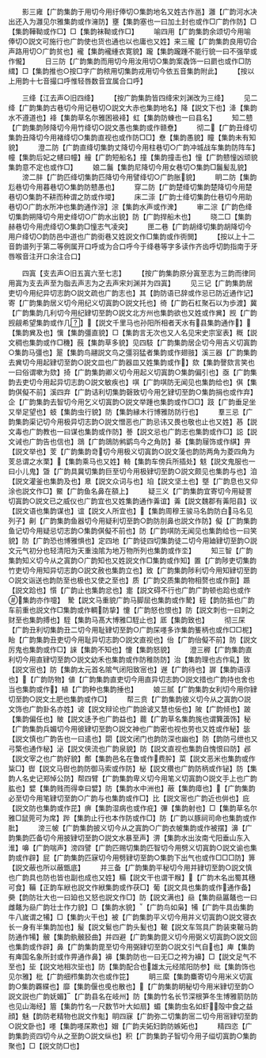 <!-- { "loadSidebar": true } -->
　　影三雍【广韵集韵于用切今用纡俸切○集韵地名又姓古作邕】灉【广韵河水决出还入为灉见尔雅集韵或作澭防】壅【集韵塞也一曰加土封也或作□广韵作防】□【集韵鞾靿或作□】□【集韵袜靿或作□】
　　喻四用【广韵集韵余颂切今用喻俸切○説文可施行也广韵使也货也通也以也庸也又姓】来三贚【广韵集韵良用切合声路用切○广韵贫也】襱【集韵襱緟衣寛貌】躘【集韵躘踵不能行貌一曰不强举或作儱】
　　日三防【广韵集韵而用切今用汝用切○集韵案毳饰一曰罽也或作□防縙】□【集韵推也○按□字广韵秾用切集韵戎用切今依五音集韵附此】
　　【按以上用韵十七音撮口呼惟轻唇数音宜属合口呼】

　　三绛【江去声○旧四绛】
　　【按广韵集韵皆四绛宋刘渊改为三绛】
　　见二绛【广韵集韵古巷切今用记巷切○説文大赤也集韵地名】降【説文下也】洚【集韵水不遵道也】袶【集韵草名尔雅困衱袶】虹【集韵防蝀也一曰县名】
　　知二戆【广韵集韵陟降切今用竹绛切○説文愚也集韵或作赣憃】
　　彻二【广韵丑绛切集韵丑降切今用褚绛切○集韵直视也或作防□□】憃【集韵愚貌】瞳【集韵未有知貌】
　　澄二防【广韵直绛切集韵丈降切今用柱巷切○广韵冲城战车集韵防阵车】幢【集韵后妃之幰曰幢】艟【广韵短船名】撞【集韵撞击也】憧【广韵戆憧凶顽貌集韵意不定也或作□】
　　娘二鬞【集韵尼降切今用女巷切○集韵□鬞髪乱貌】
　　滂二肨【广韵匹绛切集韵匹降切今用譬绛切○广韵胀貌】
　　眀二防【集韵尨巷切今用暮巷切○集韵防戆愚也】
　　穿二防【广韵楚绛切集韵楚降切今用楚巷切○集韵不耕而种谓之防或作堫】
　　床二漴【广韵士绛切集韵仕巷切今用助巷切○广韵水所冲也集韵通作淙】淙【集韵水声或作潨】
　　审二淙【广韵色绛切集韵朔降切今用史绛切○广韵水出貌】防【广韵捍船木也】
　　晓二□【集韵赫巷切今用虎绛切○集韵□憧志气凌突】
　　匣二巷【广韵胡绛切集韵胡降切今用户绛切○韵防邑中道也广韵街巷又姓説文作□集韵或作衖閧】
　　【按以上十二音韵谱列于第二等例属开口呼或为合口呼今于绛巷等字多读作齐齿呼切韵指南于牙唇喉音注开口余注合口】

　　四寘【支去声○旧五寘六至七志】
　　【按广韵集韵原分寘至志为三韵而律同用寘为支去声至为脂去声志为之去声宋刘渊并为四寘】
　　见三记【广韵集韵居吏切今用纪异切志韵○説文疏也广韵志也】其【韵防语已辞或作忌已防近通作记】寄【广韵集韵居义切今用纪义切寘韵○説文托也】徛【广韵石杠聚石以为歩渡】冀【广韵集韵几利切今用纪肄切至韵○説文北方州也集韵欲也又姓或作兾】觊【广韵觊觎希望集韵或作几】【説文千里马也孙阳所相者天水有县集韵通作】【集韵兾及也】懻【集韵彊直貌】□【集韵言无次也又人名见宋史宗室表】穊【説文稠也集韵或作□穖】蔇【集韵草多貌】见四馶【广韵集韵居企切今用吉义切寘韵○集韵马彊也】翨【集韵鸟翮説文鸟之彊羽猛者集韵或作翅翄】溪三器【广韵集韵去兾切今用起肄切至韵○説文皿也广韵器皿又姓集韵或作】欬【集韵謦欬言笑也一曰俗谓嗽为欬】掎【广韵集韵卿义切今用起义切寘韵○集韵偏引也】亟【广韵集韵去吏切今用起异切志韵○説文敏疾也】唭【广韵唭防无闻见也集韵给也】倛【集韵倛儗不前】溪四弃【广韵诘利切集韵磬致切今用乞肄切至韵○集韵捐也或作弃】企【广韵集韵去智切今用乞义切寘韵○説文举踵也集韵或作□□】跂【广韵垂足坐又举足望也】蚑【集韵虫行貌】防【集韵縁木行博雅防防行也】
　　羣三忌【广韵集韵渠记切今用极异切志韵○説文憎恶也广韵忌讳又畏也敬也止也又姓】惎【説文毒也广韵教也一曰谋也集韵或作防】諅【説文忌也广韵志也集韵或作□】誋【説文诫也广韵告也信也】鵋【广韵鵋防鸺鹠鸟今之角防】綦【集韵屦饰或作綨】畀【説文举也】芰【广韵集韵竒切今用极义切寘韵○説文蔆也韵防两角为菱四角为芰总谓之水栗】【集韵乘马也又姓】輢【集韵车傍兵所插处】鬾【説文鬼服也一曰小儿鬼】曁【广韵具冀切集韵巨至切今用极肄切至韵○説文颇见也集韵与也】洎【説文灌釜也集韵及也】臮【説文众词与也】垍【説文坚土也】墍【广韵息也又仰涂也説文作□】鱀【广韵鱼名鼻在頟上】
　　疑三义【广韵集韵宜寄切今用疑詈切寘韵○説文已之威仪也广韵宜也又姓集韵通作羛谊】羛【説文魏郡有羛阳县】议【説文语也集韵谋也】谊【説文人所宜也】【集韵周穆王骏马名韵防白马名见列子】劓【广韵集韵鱼器切今用疑利切至韵○韵防刖鼻也説文作防】儗【广韵集韵鱼记切今用疑忌切志韵○集韵倛儗不前也】防【广韵唭防无闻见也集韵给也一曰笑貌】防【广韵恐也博雅惧也】定四地【广韵徒四切集韵徒二切今用廸肄切至韵○説文元气初分也轻清阳为天重浊隂为地万物所列也集韵或作坔】
　　知三智【广韵集韵知义切今从之寘韵○广韵知也又姓説文作□集韵或作知】置【广韵陟吏切集韵竹吏切今用知异切志韵○説文赦也集韵立也】致【广韵集韵陟利切今用知肄切至韵○説文诣送也韵防至也极也又使之至也】质【广韵交质集韵物相赘也或作劕】踬【説文跲也】懫【广韵止也集韵忿也】疐【説文碍不行也广韵广韵顿也跲也或作集韵亦作嚏】　騺【説文马重貌广韵马脚屈也集韵或作騺】轾【韵防抵也广韵车前重也説文作□集韵或作輖防挚】懥【广韵怒也恨也】防【説文刺也一曰刺之财至也集韵搏也】駤【集韵马髙大博雅□駤止也】厎【集韵致也】
　　彻三杘【广韵丑利切集韵丑二切今用耻肄切至韵○广韵杘嚜多诈集韵篗柄也或作□□柅】眙【广韵集韵丑吏切今用耻异切志韵○説文直视也】佁【广韵佁儗不前】防【説文厉鬼也集韵或作□】誺【集韵不知也】懥【集韵怒貌】
　　澄三稺【广韵集韵直利切今用直肄切至韵○説文幼禾也集韵或作防稚防防】治【集韵理也古作乿】致【説文宻也】防【集韵太元首名隂气闭阳致宻也】遟【广韵待也】謘【集韵语谆也】【广韵防物】値【广韵集韵直吏切今用直异切志韵○説文措也广韵持也舍也当也集韵或作】植【广韵种也集韵捶也】
　　娘三腻【广韵集韵女利切今用你肄切至韵○説文土肥也集韵或作□】
　　帮三贲【广韵集韵彼义切今从之寘韵○説文饰也广韵卦名亦姓】诐【説文辩论也广韵譣诐又慧也佞也】陂【广韵倾也】跛【集韵偏任也】貱【説文迻予也广韵益也】藣【广韵草名集韵旄也谓簨簴饰】秘【广韵集韵兵媚切今用彼肄切至韵○説文神也广韵密也视也劳也又姓或作秘】毖【説文慎也广韵告也一曰逺也】閟【説文闭门也韵防深也幽也】防【韵防弓绁也又弓檠也通作柲】泌【説文侠流也广韵泉貌】防【説文直视也集韵自愧恨曰防】邲【説文宰之也广韵好貌】鄪【集韵邑名在鲁或作费肸】菜【説文恶米也集韵或作粊□】辔【説文马辔也韵防御马索或作防】柲【説文欑也广韵防柄或作铋】防【集韵人名史记郑悼公防】帮四臂【广韵集韵卑义切今用笔义切寘韵○説文手上也广韵肱也】嬖【集韵贱而得幸曰嬖】防【集韵水中洲也】蔽【集韵瘴也】【广韵集韵必至切今用笔肄切至韵○广韵与也集韵或作□】比【説文宻也广韵近也倂也】庇【説文防也集韵或作芘】痹【集韵湿病也或作疪】彃【集韵射也】□【集韵草名尔雅□鼠莞可为席】跸【集韵止行也本作防或作□】防【广韵以豚祠司命也集韵或作肶】
　　滂三帔【广韵集韵披义切今从之寘韵○广韵衣帔集韵或作被摆】濞【广韵集韵匹备切今用披肄切至韵○説文水暴至声】淠【集韵水出汝南弋阳垂山东入淮】嚊【广韵喘声】滂四譬【广韵匹赐切集韵匹智切今用劈义切寘韵○説文谕也集韵或作辟】屁【广韵集韵匹寐切今用劈肄切至韵○集韵下出气也或作□□□防】箅【説文蔽也所以蔽甑底】
　　并三备【广韵集韵平秘切今用并肄切至韵○説文慎也广韵具也防也皆也副也成也又姓】糒【説文干也谓干糇】【广韵木名出蜀其穗可食】鞴【正韵车絥也説文作絥集韵或作茯□】葡【説文具也集韵或作通作备】奰【韵防壮大也一曰廹也又怒也説文作□】防【説文满也】赑【集韵赑屭鼇也一曰雌鼇为赑广韵壮士作力貌】□【集韵水貌】【广韵鸟如枭】犕【广韵牛具齿集韵牛八嵗谓之犕】□【集韵火干也】被【广韵集韵平义切今用并义切寘韵○説文寝衣长一身有半集韵加也】髲【説文鬄也广韵头髪也】鞁【説文车驾具广韵装束鞁马韵防通作犕】骳【集韵骫骳胫曲】并四避【广韵集韵毘义切今用弼义切寘韵○説文回也集韵或作辟】鼻【广韵集韵毘至切今用弼肄切至韵○説文引气自也】庳【集韵有庳国名象所封或作畀通作鼻】襣【集韵防也一曰无□之袴为襣】□【説文足气不至也】坒【説文地相次坒也】防【集韵配合也雄太元经隂阳防参】纰【集韵饰也见尔雅】枇【广韵细栉集韵次也或作笓】
　　眀三縻【集韵麋寄切今用米义切寘韵○集韵覉緤也】靡【集韵偃也曵也散也】【广韵集韵眀秘切今用米肄切至韵○説文説也广韵妩媚】【广韵县名在岐州】防【集韵竹名长节深根笋冬生博雅箭防防也见山海经】篃【集韵竹名一尺数节叶大如扇】蝞【集韵虫名如虾殻中食之益顔】魅【韵防老精物也説文作鬽】眀四寐【广韵弥二切集韵宻二切今用宻肄切至韵○説文卧也】嚜【集韵嚜杘欺也】媢【广韵夫妬妇韵防嫉妬也】
　　精四恣【广韵集韵资四切今从之至韵○説文纵也】积【广韵集韵子智切今用子缢切寘韵○集韵聚也】□【説文防□也】
